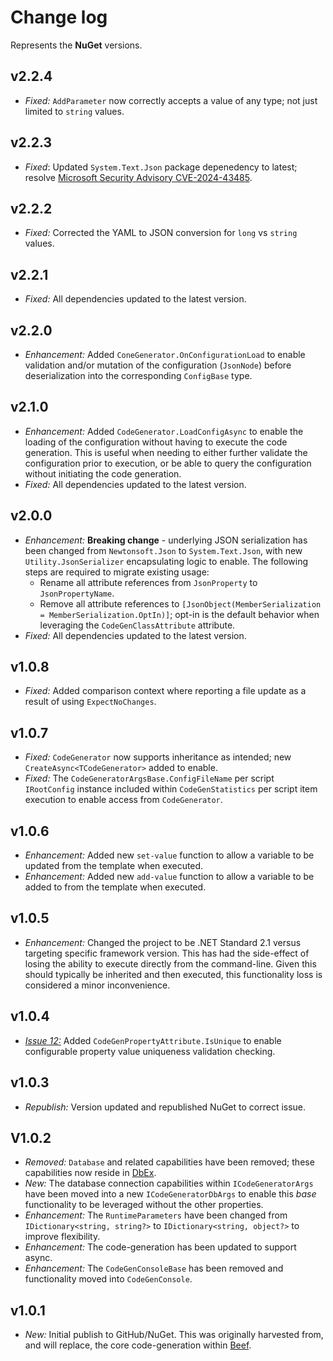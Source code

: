 ﻿# Change log

Represents the **NuGet** versions.

## v2.2.4
- *Fixed:* `AddParameter` now correctly accepts a value of any type; not just limited to `string` values.

## v2.2.3
- *Fixed*: Updated `System.Text.Json` package depenedency to latest; resolve [Microsoft Security Advisory CVE-2024-43485](https://github.com/advisories/GHSA-8g4q-xg66-9fp4).

## v2.2.2
- *Fixed:* Corrected the YAML to JSON conversion for `long` vs `string` values.

## v2.2.1
- *Fixed:* All dependencies updated to the latest version.

## v2.2.0
- *Enhancement:* Added `ConeGenerator.OnConfigurationLoad` to enable validation and/or mutation of the configuration (`JsonNode`) before deserialization into the corresponding `ConfigBase` type.

## v2.1.0
- *Enhancement:* Added `CodeGenerator.LoadConfigAsync` to enable the loading of the configuration without having to execute the code generation. This is useful when needing to either further validate the configuration prior to execution, or be able to query the configuration without initiating the code generation.
- *Fixed:* All dependencies updated to the latest version.

## v2.0.0
- *Enhancement:* **Breaking change** - underlying JSON serialization has been changed from `Newtonsoft.Json` to `System.Text.Json`, with new `Utility.JsonSerializer` encapsulating logic to enable. The following steps are required to migrate existing usage:
  - Rename all attribute references from `JsonProperty` to `JsonPropertyName`.
  - Remove all attribute references to `[JsonObject(MemberSerialization = MemberSerialization.OptIn)]`; opt-in is the default behavior when leveraging the `CodeGenClassAttribute` attribute.
- *Fixed:* All dependencies updated to the latest version.

## v1.0.8
- *Fixed:* Added comparison context where reporting a file update as a result of using `ExpectNoChanges`.

## v1.0.7
- *Fixed:* `CodeGenerator` now supports inheritance as intended; new `CreateAsync<TCodeGenerator>` added to enable.
- *Fixed:* The `CodeGeneratorArgsBase.ConfigFileName` per script `IRootConfig` instance included within `CodeGenStatistics` per script item execution to enable access from `CodeGenerator`.

## v1.0.6
- *Enhancement:* Added new `set-value` function to allow a variable to be updated from the template when executed.
- *Enhancement:* Added new `add-value` function to allow a variable to be added to from the template when executed.

## v1.0.5
- *Enhancement:* Changed the project to be .NET Standard 2.1 versus targeting specific framework version. This has had the side-effect of losing the ability to execute directly from the command-line. Given this should typically be inherited and then executed, this functionality loss is considered a minor inconvenience.

## v1.0.4
- [*Issue 12:*](https://github.com/Avanade/OnRamp/issues/12) Added `CodeGenPropertyAttribute.IsUnique` to enable configurable property value uniqueness validation checking.

## v1.0.3
- *Republish:* Version updated and republished NuGet to correct issue.

## V1.0.2
- *Removed:* `Database` and related capabilities have been removed; these capabilities now reside in [DbEx](https://github.com/Avanade/DbEx).
- *New:* The database connection capabilities within `ICodeGeneratorArgs` have been moved into a new `ICodeGeneratorDbArgs` to enable this _base_ functionality to be leveraged without the other properties.
- *Enhancement:* The `RuntimeParameters` have been changed from `IDictionary<string, string?>` to `IDictionary<string, object?>` to improve flexibility.
- *Enhancement:* The code-generation has been updated to support async.
- *Enhancement:* The `CodeGenConsoleBase` has been removed and functionality moved into `CodeGenConsole`.

## v1.0.1
- *New:* Initial publish to GitHub/NuGet. This was originally harvested from, and will replace, the core code-generation within [Beef](https://github.com/Avanade/Beef/tree/master/tools/Beef.CodeGen.Core).
